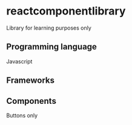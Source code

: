 # reactcomponentlibrary
Library for learning purposes only
## Programming language
Javascript
## Frameworks
## Components
Buttons only
